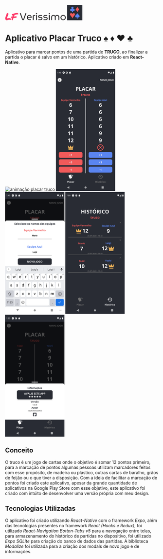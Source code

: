 <img src="https://github.com/luizfverissimo/luizfverissimo/blob/master/lf_verissimo_logo_light.png?raw=true" alt="imagem-rpgdiscordbot-1" width="200"/>

<img src="/assets/icon-placar-truco.png" alt="placar-truco-icon" width="50" />

# Aplicativo Placar Truco :spades: :diamonds: :hearts: :clubs:
Aplicativo para marcar pontos de uma partida de **TRUCO**, ao finalizar a partida o placar é salvo em um histórico. Aplicativo criado em **React-Native**.

<img src="/images/gif1.gif" alt="animação placar truco" height="400"/> <img src="/images/1.png" alt="imagem-placar-truco-1" height="400"/> <img src="/images/2.png" alt="imagem-placar-truco-2" height="400"/> <img src="/images/3.png" alt="imagem-placar-truco-3" height="400"/> <img src="/images/4.png" alt="imagem-placar-truco-4" height="400"/>

## Conceito
O truco é um jogo de cartas onde o objetivo é somar 12 pontos primeiro, para a marcação de pontos algumas pessoas utilizam marcadores feitos com esse propósito, de madeira ou plástico, outras cartas de baralho, grãos de feijão ou o que tiver a disposição. Com a ideia de facilitar a marcação de pontos foi criado este aplicativo, apesar da grande quantidade de aplicativos na Google Play Store com esse objetivo, este aplicativo foi criado com intúito de desenvolver uma versão própria com meu design.

## Tecnologias Utilizadas
O aplicativo foi criado utilizando *React-Native* com o framework *Expo*, além das tecnologias presentes no framework *React (Hooks e Redux)*, foi utilizado *React-Navigation Botton-Tabs v5* para a navegação entre telas, para armazenamento do histórico de partidas no dispositivo, foi utilizado *Expo SQLite* para criação do banco de dados das partidas. A biblioteca *Modalize* foi utilizada para a criação dos modals de novo jogo e de informações.


